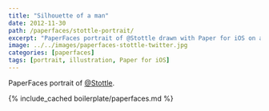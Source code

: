 ```yaml
---
title: "Silhouette of a man"
date: 2012-11-30
path: /paperfaces/stottle-portrait/
excerpt: "PaperFaces portrait of @Stottle drawn with Paper for iOS on an iPad."
image: ../../images/paperfaces-stottle-twitter.jpg
categories: [paperfaces]
tags: [portrait, illustration, Paper for iOS]
---
```


PaperFaces portrait of [@Stottle](https://twitter.com/Stottle).

{% include_cached boilerplate/paperfaces.md %}
